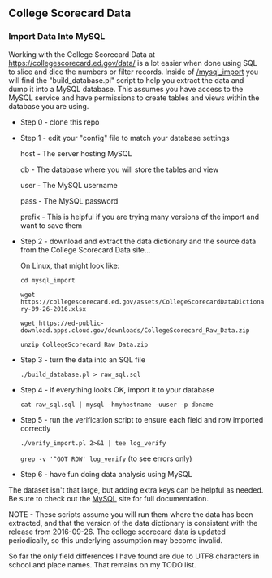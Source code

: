 ## College Scorecard Data
### Import Data Into MySQL

Working with the College Scorecard Data at <a
href="https://collegescorecard.ed.gov/data/">https://collegescorecard.ed.gov/data/</a>
is a lot easier when done using SQL to slice and dice the numbers or filter
records. Inside of <a href="/mysql_import">/mysql_import</a> you will find
the "build_database.pl" script to help you extract the data and dump it into a
MySQL database. This assumes you have access to the MySQL service and have
permissions to create tables and views within the database you are using.

* Step 0 - clone this repo

* Step 1 - edit your "config" file to match your database settings

    host - The server hosting MySQL

    db - The database where you will store the tables and view
    
    user - The MySQL username
    
    pass - The MySQL password
    
    prefix - This is helpful if you are trying many versions of the import and want to save them 

* Step 2 - download and extract the data dictionary and the source data from the College Scorecard Data site... 

    On Linux, that might look like:
    
    `cd mysql_import` 
    
    `wget https://collegescorecard.ed.gov/assets/CollegeScorecardDataDictionary-09-26-2016.xlsx`
    
    `wget https://ed-public-download.apps.cloud.gov/downloads/CollegeScorecard_Raw_Data.zip`
    
    `unzip CollegeScorecard_Raw_Data.zip`

* Step 3 - turn the data into an SQL file
    
    `./build_database.pl > raw_sql.sql`

* Step 4 - if everything looks OK, import it to your database
    
    `cat raw_sql.sql | mysql -hmyhostname -uuser -p dbname`

* Step 5 - run the verification script to ensure each field and row imported correctly
    
    `./verify_import.pl 2>&1 | tee log_verify`
    
    `grep -v '^GOT ROW' log_verify` (to see errors only)

* Step 6 - have fun doing data analysis using MySQL

The dataset isn't that large, but adding extra keys can be helpful as needed. Be
sure to check out the <a href="http://mysql.com">MySQL</a> site for full
documentation.

NOTE - These scripts assume you will run them where the data has been extracted,
and that the version of the data dictionary is consistent with the release from
2016-09-26. The college scorecard data is updated periodically, so this
underlying assumption may become invalid.

So far the only field differences I have found are due to UTF8 characters in
school and place names. That remains on my TODO list.
